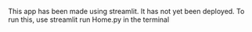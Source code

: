 This app has been made using streamlit.
It has not yet been deployed.
To run this, use streamlit run Home.py in the terminal